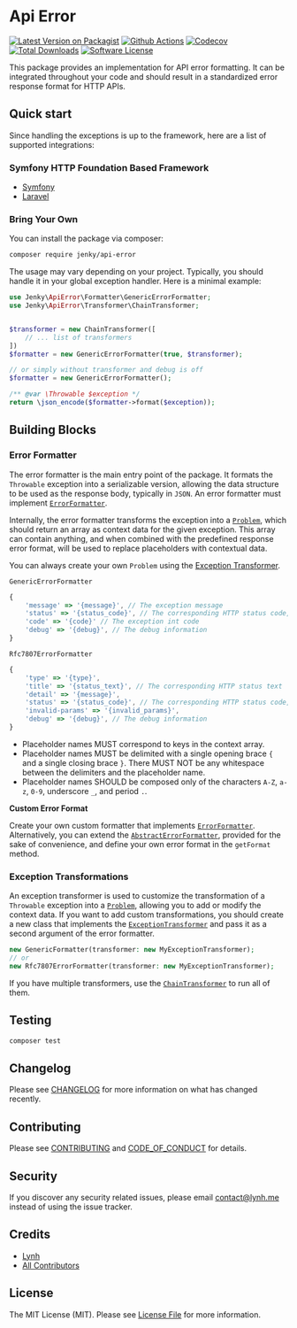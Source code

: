 
# Api Error

[![Latest Version on Packagist][ico-version]][link-packagist]
[![Github Actions][ico-gh-actions]][link-gh-actions]
[![Codecov][ico-codecov]][link-codecov]
[![Total Downloads][ico-downloads]][link-downloads]
[![Software License][ico-license]](LICENSE.md)

This package provides an implementation for API error formatting. It can be integrated throughout your code and should result in a standardized error response format for HTTP APIs.

## Quick start

Since handling the exceptions is up to the framework, here are a list of supported integrations:

### Symfony HTTP Foundation Based Framework

- [Symfony](https://github.com/jenky/api-error-bundle)
- [Laravel](https://github.com/jenky/hades)

### Bring Your Own

You can install the package via composer:

```bash
composer require jenky/api-error
```

The usage may vary depending on your project. Typically, you should handle it in your global exception handler. Here is a minimal example:

```php
use Jenky\ApiError\Formatter\GenericErrorFormatter;
use Jenky\ApiError\Transformer\ChainTransformer;


$transformer = new ChainTransformer([
    // ... list of transformers
])
$formatter = new GenericErrorFormatter(true, $transformer);

// or simply without transformer and debug is off
$formatter = new GenericErrorFormatter();

/** @var \Throwable $exception */
return \json_encode($formatter->format($exception));
```

## Building Blocks

### Error Formatter

The error formatter is the main entry point of the package. It formats the `Throwable` exception into a serializable version, allowing the data structure to be used as the response body, typically in `JSON`. An error formatter must implement [`ErrorFormatter`](https://github.com/jenky/api-error/blob/main/src/Formatter/ErrorFormatter.php).

Internally, the error formatter transforms the exception into a [`Problem`](https://github.com/jenky/api-error/blob/main/src/Problem.php), which should return an array as context data for the given exception. This array can contain anything, and when combined with the predefined response error format, will be used to replace placeholders with contextual data.

You can always create your own `Problem` using the [Exception Transformer](#exception-transformations).

`GenericErrorFormatter`

```js
{
    'message' => '{message}', // The exception message
    'status' => '{status_code}', // The corresponding HTTP status code, defaults to 500
    'code' => '{code}' // The exception int code
    'debug' => '{debug}', // The debug information
}
```

`Rfc7807ErrorFormatter`

```js
{
    'type' => '{type}',
    'title' => '{status_text}', // The corresponding HTTP status text
    'detail' => '{message}',
    'status' => '{status_code}', // The corresponding HTTP status code, defaults to 500
    'invalid-params' => '{invalid_params}',
    'debug' => '{debug}', // The debug information
}
```

- Placeholder names MUST correspond to keys in the context array.
- Placeholder names MUST be delimited with a single opening brace `{` and a single closing brace `}`. There MUST NOT be any whitespace between the delimiters and the placeholder name.
- Placeholder names SHOULD be composed only of the characters `A-Z`, `a-z`, `0-9`, underscore `_`, and period `.`.

**Custom Error Format**

Create your own custom formatter that implements [`ErrorFormatter`](https://github.com/jenky/api-error/blob/main/src/Formatter/ErrorFormatter.php). Alternatively, you can extend the [`AbstractErrorFormatter`](https://github.com/jenky/api-error/blob/main/src/Formatter/AbstractErrorFormatter.php), provided for the sake of convenience, and define your own error format in the `getFormat` method.

### Exception Transformations

An exception transformer is used to customize the transformation of a `Throwable` exception into a [`Problem`](https://github.com/jenky/api-error/blob/main/src/Problem.php), allowing you to add or modify the context data. If you want to add custom transformations, you should create a new class that implements the [`ExceptionTransformer`](https://github.com/jenky/api-error/blob/main/src/Transformer/ExceptionTransformer.php) and pass it as a second argument of the error formatter.

```php
new GenericFormatter(transformer: new MyExceptionTransformer);
// or
new Rfc7807ErrorFormatter(transformer: new MyExceptionTransformer);
```

If you have multiple transformers, use the [`ChainTransformer`](https://github.com/jenky/api-error/blob/main/src/Transformer/ChainTransformer.php) to run all of them.

## Testing

```bash
composer test
```

## Changelog

Please see [CHANGELOG](CHANGELOG.md) for more information on what has changed recently.

## Contributing

Please see [CONTRIBUTING](CONTRIBUTING.md) and [CODE_OF_CONDUCT](CODE_OF_CONDUCT.md) for details.

## Security

If you discover any security related issues, please email contact@lynh.me instead of using the issue tracker.

## Credits

- [Lynh](https://github.com/jenky)
- [All Contributors](../../contributors)

## License

The MIT License (MIT). Please see [License File](LICENSE.md) for more information.

[ico-version]: https://img.shields.io/packagist/v/jenky/api-error.svg?logo=packagist&style=for-the-badge
[ico-license]: https://img.shields.io/badge/license-MIT-brightgreen.svg?style=for-the-badge
[ico-gh-actions]: https://img.shields.io/github/actions/workflow/status/jenky/api-error/testing.yml?branch=main&label=actions&logo=github&style=for-the-badge
[ico-codecov]: https://img.shields.io/codecov/c/github/jenky/api-error?logo=codecov&style=for-the-badge
[ico-downloads]: https://img.shields.io/packagist/dt/jenky/api-error.svg?style=for-the-badge

[link-packagist]: https://packagist.org/packages/jenky/api-error
[link-gh-actions]: https://github.com/jenky/api-error
[link-codecov]: https://codecov.io/gh/jenky/api-error
[link-downloads]: https://packagist.org/packages/jenky/api-error

